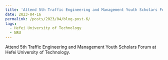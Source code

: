 ```yaml
---
title: 'Attend 5th Traffic Engineering and Management Youth Scholars Forum'
date: 2023-04-16
permalink: /posts/2023/04/blog-post-6/
tags:
  - Hefei University of Technology
  - NBU
---
```

Attend 5th Traffic Engineering and Management Youth Scholars Forum at Hefei University of Technology.
